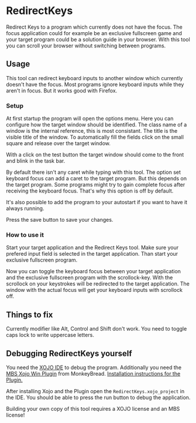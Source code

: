 # RedirectKeys
Redirect Keys to a program which currently does not have the focus.
The focus application could for example be an exclusive fullscreen game and your target program could be a solution guide in your browser.
With this tool you can scroll your browser without switching between programs.

## Usage
This tool can redirect keyboard inputs to another window which currently doesn't have the focus.
Most programs ignore keyboard inputs while they aren't in focus.
But it works good with Firefox.

### Setup
At first startup the program will open the options menu.
Here you can configure how the target window should be identified.
The class name of a window is the internal reference, this is most consistant.
The title is the visible title of the window.
To automatically fill the fields click on the small square and release over the target window.

With a click on the test button the target window should come to the front and blink in the task bar.

By default there isn't any caret while typing with this tool.
The option set keyboard focus can add a caret to the target program.
But this depends on the target program.
Some programs might try to gain complete focus after receiving the keyboard focus.
That's why this option is off by default.

It's also possible to add the program to your autostart if you want to have it always running.

Press the save button to save your changes.

### How to use it
Start your target application and the Redirect Keys tool.
Make sure your prefered input field is selected in the target application.
Than start your exclusive fullscreen program.

Now you can toggle the keyboard focus between your target application and the exclusive fullscreen program with the scrollock-key.
With the scrollock on your keystrokes will be redirected to the target application.
The window with the actual focus will get your keyboard inputs with scrollock off.

## Things to fix
Currently modifier like Alt, Control and Shift don't work. You need to toggle caps lock to write uppercase letters.

## Debugging RedirectKeys yourself
You need the [XOJO IDE](https://www.xojo.com/download/) to debug the program.
Additionally you need the [MBS Xojo Win Plugin](https://www.monkeybreadsoftware.de/xojo/plugin-win.shtml) from MonkeyBread.
[Installation instructions for the Plugin.](https://www.monkeybreadsoftware.de/xojo/download/plugin/Installation.pdf)

After installing Xojo and the Plugin open the `RedirectKeys.xojo_project` in the IDE.
You should be able to press the run button to debug the application.

Building your own copy of this tool requires a XOJO license and an MBS license!
